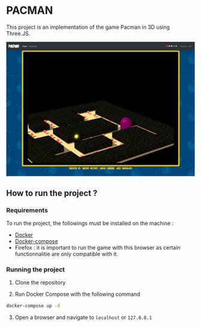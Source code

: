 # PACMAN

This project is an implementation of the game Pacman in 3D using Three.JS.

![Screenshot](img/screen.png)

## How to run the project ?

### Requirements

To run the project, the followings must be installed on the machine :

* [Docker](https://docs.docker.com/docker-for-mac/)
* [Docker-compose](https://docs.docker.com/compose/install/)
* Firefox : it is important to run the game with this browser as certain functionnalitie are only compatible with it.

### Running the project

1. Clone the repository

2. Run Docker Compose with the following command

```bash
docker-compose up -d
```

3. Open a browser and navigate to `localhost` or `127.0.0.1`